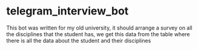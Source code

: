 # telegram_interview_bot
This bot was written for my old university, it should arrange a survey on all the disciplines that the student has, we get this data from the table where there is all the data about the student and their disciplines

